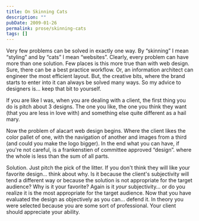 ```yaml
---
title: On Skinning Cats
description: ""
pubDate: 2009-01-26
permalink: prose/skinning-cats
tags: []
---
```


Very few problems can be solved in exactly one way. By “skinning” I mean “styling” and by “cats” I mean “websites”. Clearly, every problem can have more than one solution. Few places is this more true than with web design. Sure, there can be a best practice workflow. Or, an information architect can engineer the most efficient layout. But, the creative bits, where the brand starts to enter into it can always be solved many ways. So my advice to designers is… keep that bit to yourself.

If you are like I was, when you are dealing with a client, the first thing you do is pitch about 3 designs. The one you like, the one you think they want (that you are less in love with) and something else quite different as a hail mary.

Now the problem of alacart web design begins. Where the client likes the color pallet of one, with the navigation of another and images from a third (and could you make the logo bigger). In the end what you can have, if you're not careful, is a frankenstien of committee approved “design”. where the whole is less than the sum of all parts.

Solution. Just pitch the pick of the litter. If you don't think they will like your favorite design… think about why. Is it because the client's subjectivity will tend a different way or because the solution is not appropriate for the target audience? Why is it your favorite? Again is it _your_ subjectivity… or do you realize it is the most appropriate for the target audience. Now that you have evaluated the design as objectively as you can… defend it. In theory you were selected because you are some sort of professional. Your client should appreciate your ability.
